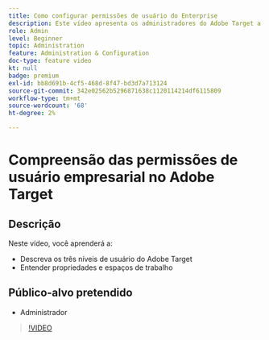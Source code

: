```yaml
---
title: Como configurar permissões de usuário do Enterprise
description: Este vídeo apresenta os administradores do Adobe Target a permissões de usuário, propriedades e espaços de trabalho. Assista a este vídeo para saber mais sobre os diferentes níveis de usuário e como usar propriedades e espaços de trabalho para controlar o acesso dos usuários.
role: Admin
level: Beginner
topic: Administration
feature: Administration & Configuration
doc-type: feature video
kt: null
badge: premium
exl-id: bb8d691b-4cf5-468d-8f47-bd3d7a713124
source-git-commit: 342e02562b5296871638c1120114214df6115809
workflow-type: tm+mt
source-wordcount: '68'
ht-degree: 2%

---
```


# Compreensão das permissões de usuário empresarial no Adobe Target

## Descrição

Neste vídeo, você aprenderá a:

* Descreva os três níveis de usuário do Adobe Target
* Entender propriedades e espaços de trabalho

## Público-alvo pretendido

* Administrador

>[!VIDEO](https://video.tv.adobe.com/v/19042/?quality=12)
